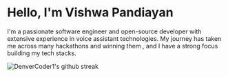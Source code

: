 # Hello, I'm Vishwa Pandiayan

I'm a passionate software engineer and open-source developer with extensive experience in voice assistant technologies. 
My journey has taken me across many hackathons and winning them , and I have a strong focus building my tech stacks.

![DenverCoder1's github streak](https://github-readme-streak-stats.herokuapp.com/?user=vishwapandiyan)

